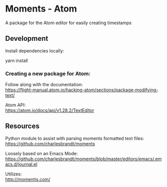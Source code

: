 # Moments - Atom

A package for the Atom editor for easily creating timestamps

## Development

Install dependencies locally:

   yarn install

### Creating a new package for Atom:

Follow along with the documentation:  
https://flight-manual.atom.io/hacking-atom/sections/package-modifying-text/

Atom API:  
https://atom.io/docs/api/v1.28.2/TextEditor

## Resources

Python module to assist with parsing moments formatted text files:  
https://github.com/charlesbrandt/moments

Loosely based on an Emacs Mode:  
https://github.com/charlesbrandt/moments/blob/master/editors/emacs/.emacs.d/journal.el

Utilizes:  
http://momentjs.com/

